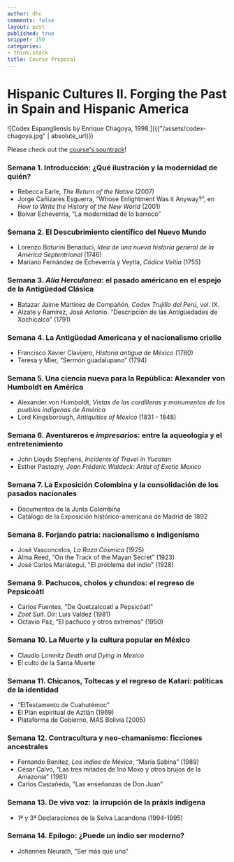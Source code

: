 ```yaml
---
author: dhc
comments: false
layout: post
published: true
snippet: 150
categories:
- think.stack
title: Course Proposal 
---
```


# Hispanic Cultures II. Forging the Past in Spain and Hispanic America

![Codex Espangliensis by Enrique Chagoya, 1998.]({{"/assets/codex-chagoya.jpg" | absolute_url}})

Please check out the [course's sountrack](https://open.spotify.com/user/davidcolmenares/playlist/58IetuUulxWBfrjs0UFrwL?si=aBv3LLNZS2qHbL_6TOXRmw)!

### Semana 1. Introducción: ¿Qué ilustración y la modernidad de quién?

- Rebecca Earle, *The Return of the Native* (2007)
- Jorge Cañizares Esguerra, “Whose Enlightment Was it Anyway?”, en *How to Write the History of the New World* (2001) 
- Boívar Echeverría, “La modernidad de lo barroco”

### Semana 2. El Descubrimiento científico del Nuevo Mundo

- Lorenzo Boturini Benaduci, *Idea de una nueva historia general de la América Septentrional* (1746)
- Mariano Fernández de Echeverría y Veytia, *Códice Veitia* (1755)
    
### Semana 3. *Alia Herculanea*: el pasado américano en el espejo de la Antigüedad Clásica
- Batazar Jaime Martínez de Compañón, *Codex Trujillo del Perú*, vol. IX.  
- Alzate y Ramírez, José Antonio. “Descripción de las Antigüedades de Xochicalco” (1791)
    
### Semana 4. La Antigüedad Americana y el nacionalismo criollo
- Francisco Xavier Clavijero, *Historia antigua de México* (1780)
- Teresa y Mier, “Sermón guadalupano” (1794)
    
### Semana 5. Una ciencia nueva para la República: Alexander von Humboldt en América
-  Alexander von Humboldt, *Vistas de las cordilleras y monumentos de los pueblos indígenas de América*
-  Lord Kingsborough, *Antiquities of Mexico* (1831 - 1848)

### Semana 6. Aventureros e *impresarios*: entre la aqueología y el entretenimiento
- John Lloyds Stephens, *Incidents of Travel in Yucatan* 
- Esther Pastozry, *Jean Fréderic Waldeck: Artist of Exotic Mexico* 
    
### Semana 7. La Exposición Colombina y la consolidación de los pasados nacionales
- Documentos de la Junta Colombina
- Catálogo de la Exposición histórico-americana de Madrid de 1892

### Semana 8. Forjando patria: nacionalismo e indigenismo 
- José Vasconcelos, *La Raza Cósmica* (1925)
- Alma Reed, “On the Track of the Mayan Secret” (1923)
- José Carlos Mariátegui, "El problema del indio" (1928)

### Semana 9. Pachucos, cholos y chundos: el regreso de Pepsicoátl
- Carlos Fuentes, "De Quetzalcoatl a Pepsicóatl"
- *Zoot Suit*. Dir: Luis Valdez (1981)
- Octavio Paz, “El pachuco y otros extremos” (1950)

### Semana 10. La Muerte y la cultura popular en México
- Claudio Lomnitz *Death and Dying in Mexico*
- El culto de la Santa Muerte
    
### Semana 11. Chicanos, Toltecas y el regreso de Katari: políticas de la identidad   
- “ElTestamento de Cuahutémoc” 
- El Plan espiritual de Aztlán (1969)
- Plataforma de Gobierno, MAS Bolivia (2005)

### Semana 12. Contracultura y neo-chamanismo: ficciones ancestrales
- Fernando Benítez, *Los indios de México*, “María Sabina” (1989)
- César Calvo, “Las tres mitades de Ino Moxo y otros brujos de la Amazonía” (1981)
- Carlos Castañeda, "Las enseñanzas de Don Juan”

### Semana 13. De viva voz: la irrupción de la práxis indígena
- 1ª y 3ª Declaraciones de la Selva Lacandona (1994-1995)

### Semana 14. Epílogo: ¿Puede un indio ser moderno?
- Johannes Neurath, “Ser más que uno”
